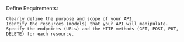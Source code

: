 Define Requirements:

    Clearly define the purpose and scope of your API.
    Identify the resources (models) that your API will manipulate.
    Specify the endpoints (URLs) and the HTTP methods (GET, POST, PUT, DELETE) for each resource.